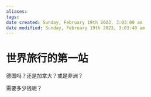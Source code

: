 ```yaml
---
aliases: 
tags: 
date created: Sunday, February 19th 2023, 3:03:09 am
date modified: Sunday, February 19th 2023, 3:03:40 am
---
```

# 世界旅行的第一站

德国吗？还是加拿大？或是非洲？

需要多少钱呢？
